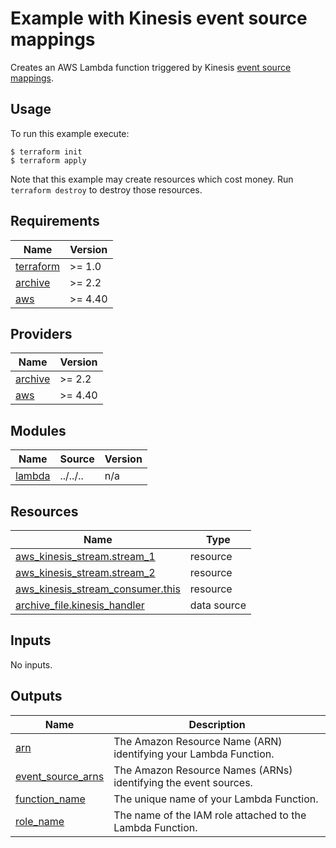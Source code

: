 # Example with Kinesis event source mappings

Creates an AWS Lambda function triggered by Kinesis [event source mappings](https://docs.aws.amazon.com/lambda/latest/dg/with-kinesis.html).

## Usage

To run this example execute:

```
$ terraform init
$ terraform apply
```

Note that this example may create resources which cost money. Run `terraform destroy` to destroy those resources.

<!-- BEGINNING OF PRE-COMMIT-TERRAFORM DOCS HOOK -->
## Requirements

| Name | Version |
|------|---------|
| <a name="requirement_terraform"></a> [terraform](#requirement\_terraform) | >= 1.0 |
| <a name="requirement_archive"></a> [archive](#requirement\_archive) | >= 2.2 |
| <a name="requirement_aws"></a> [aws](#requirement\_aws) | >= 4.40 |

## Providers

| Name | Version |
|------|---------|
| <a name="provider_archive"></a> [archive](#provider\_archive) | >= 2.2 |
| <a name="provider_aws"></a> [aws](#provider\_aws) | >= 4.40 |

## Modules

| Name | Source | Version |
|------|--------|---------|
| <a name="module_lambda"></a> [lambda](#module\_lambda) | ../../.. | n/a |

## Resources

| Name | Type |
|------|------|
| [aws_kinesis_stream.stream_1](https://registry.terraform.io/providers/hashicorp/aws/latest/docs/resources/kinesis_stream) | resource |
| [aws_kinesis_stream.stream_2](https://registry.terraform.io/providers/hashicorp/aws/latest/docs/resources/kinesis_stream) | resource |
| [aws_kinesis_stream_consumer.this](https://registry.terraform.io/providers/hashicorp/aws/latest/docs/resources/kinesis_stream_consumer) | resource |
| [archive_file.kinesis_handler](https://registry.terraform.io/providers/hashicorp/archive/latest/docs/data-sources/file) | data source |

## Inputs

No inputs.

## Outputs

| Name | Description |
|------|-------------|
| <a name="output_arn"></a> [arn](#output\_arn) | The Amazon Resource Name (ARN) identifying your Lambda Function. |
| <a name="output_event_source_arns"></a> [event\_source\_arns](#output\_event\_source\_arns) | The Amazon Resource Names (ARNs) identifying the event sources. |
| <a name="output_function_name"></a> [function\_name](#output\_function\_name) | The unique name of your Lambda Function. |
| <a name="output_role_name"></a> [role\_name](#output\_role\_name) | The name of the IAM role attached to the Lambda Function. |
<!-- END OF PRE-COMMIT-TERRAFORM DOCS HOOK -->